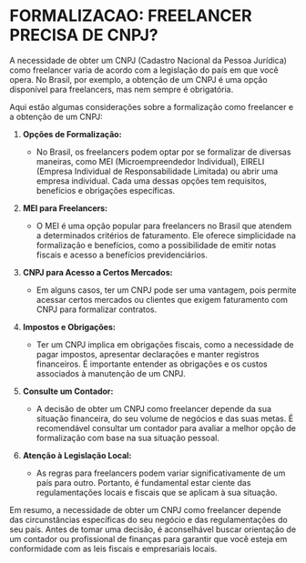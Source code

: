 # FORMALIZACAO: FREELANCER PRECISA DE CNPJ?
A necessidade de obter um CNPJ (Cadastro Nacional da Pessoa Jurídica) como freelancer varia de acordo com a legislação do país em que você opera. No Brasil, por exemplo, a obtenção de um CNPJ é uma opção disponível para freelancers, mas nem sempre é obrigatória.

Aqui estão algumas considerações sobre a formalização como freelancer e a obtenção de um CNPJ:

1. **Opções de Formalização:**
   - No Brasil, os freelancers podem optar por se formalizar de diversas maneiras, como MEI (Microempreendedor Individual), EIRELI (Empresa Individual de Responsabilidade Limitada) ou abrir uma empresa individual. Cada uma dessas opções tem requisitos, benefícios e obrigações específicas.

2. **MEI para Freelancers:**
   - O MEI é uma opção popular para freelancers no Brasil que atendem a determinados critérios de faturamento. Ele oferece simplicidade na formalização e benefícios, como a possibilidade de emitir notas fiscais e acesso a benefícios previdenciários.

3. **CNPJ para Acesso a Certos Mercados:**
   - Em alguns casos, ter um CNPJ pode ser uma vantagem, pois permite acessar certos mercados ou clientes que exigem faturamento com CNPJ para formalizar contratos.

4. **Impostos e Obrigações:**
   - Ter um CNPJ implica em obrigações fiscais, como a necessidade de pagar impostos, apresentar declarações e manter registros financeiros. É importante entender as obrigações e os custos associados à manutenção de um CNPJ.

5. **Consulte um Contador:**
   - A decisão de obter um CNPJ como freelancer depende da sua situação financeira, do seu volume de negócios e das suas metas. É recomendável consultar um contador para avaliar a melhor opção de formalização com base na sua situação pessoal.

6. **Atenção à Legislação Local:**
   - As regras para freelancers podem variar significativamente de um país para outro. Portanto, é fundamental estar ciente das regulamentações locais e fiscais que se aplicam à sua situação.

Em resumo, a necessidade de obter um CNPJ como freelancer depende das circunstâncias específicas do seu negócio e das regulamentações do seu país. Antes de tomar uma decisão, é aconselhável buscar orientação de um contador ou profissional de finanças para garantir que você esteja em conformidade com as leis fiscais e empresariais locais.